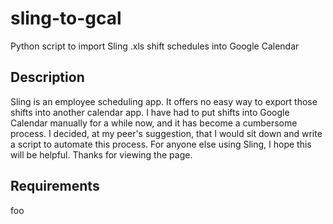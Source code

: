 # sling-to-gcal

Python script to import Sling .xls shift schedules into Google Calendar

## Description

Sling is an employee scheduling app. It offers no easy way to export those shifts into another calendar app. I have had to put shifts into Google Calendar manually for a while now, and it has become a cumbersome process. I decided, at my peer's suggestion, that I would sit down and write a script to automate this process. For anyone else using Sling, I hope this will be helpful. Thanks for viewing the page.

## Requirements

foo
